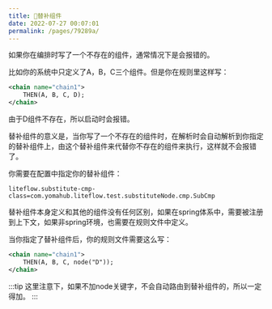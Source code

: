 ```yaml
---
title: 🥠替补组件
date: 2022-07-27 00:07:01
permalink: /pages/79289a/
---
```


如果你在编排时写了一个不存在的组件，通常情况下是会报错的。

比如你的系统中只定义了A，B，C三个组件。但是你在规则里这样写：

```xml
<chain name="chain1">
    THEN(A, B, C, D);
</chain>
```

由于D组件不存在，所以启动时会报错。

替补组件的意义是，当你写了一个不存在的组件时，在解析时会自动解析到你指定的替补组件上，由这个替补组件来代替你不存在的组件来执行，这样就不会报错了。

你需要在配置中指定你的替补组件：

```properties
liteflow.substitute-cmp-class=com.yomahub.liteflow.test.substituteNode.cmp.SubCmp
```

替补组件本身定义和其他的组件没有任何区别，如果在spring体系中，需要被注册到上下文，如果非spring环境，也需要在规则文件中定义。

当你指定了替补组件后，你的规则文件需要这么写：

```xml
<chain name="chain1">
    THEN(A, B, C, node("D"));
</chain>
```

:::tip
这里注意下，如果不加node关键字，不会自动路由到替补组件的，所以一定得加。
:::

